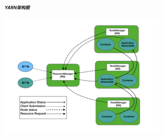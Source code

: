 ##### YARN架构图
![image](https://github.com/firechiang/hadoop-test/blob/master/yarn/image/1-yarn.png)
```bash
```